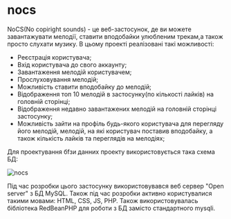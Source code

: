 # nocs
NoCS(No copiright sounds) - це веб-застосунок, де ви можете завантажувати мелодії, ставити вподобайки улюбленим трекам,а також просто слухати музику.
В цьому проекті реалізовані такі можливості: 
<ul>
<li>Реєстрація користувача;</li>
<li>Вхід користувача до свого аккаунту;</li>
<li>Завантаження мелодій користувачем;</li>
<li>Прослуховування мелодій;</li>
<li>Можливість ставити вподобайку до мелодій;</li>
<li>Відображення топ 10 мелодій в застосунку(по кількості лайків) на головній сторінці;</li>
<li>Відображення недавно завантажених мелодій на головній сторінці застосунку;</li>
<li>Можливість зайти на профіль будь-якого користувача для перегляду його мелодій, мелодій, на які користувач поставив вподобайку, а також кількість лайків та переглядів на мелодіях;</li>
</ul>
Для проектування бfзи данних проекту використовується така схема БД:

![nocs](https://user-images.githubusercontent.com/41154775/202308447-68926a79-5fad-414a-b75c-8f19bf91e3cf.png)

Під час розробки цього застосунку використовувався веб сервер "Open server" з БД MySQL.
Також під час розробки активно користувалися такими мовами: HTML, CSS, JS, PHP. Також використовувалась бібліотека RedBeanPHP для роботи з БД замісто стандартного mysqli.
